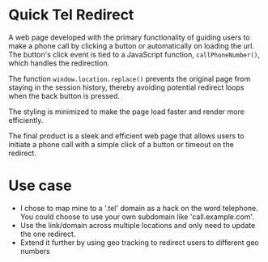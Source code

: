 # Quick Tel Redirect

A web page developed with the primary functionality of guiding users to make a phone call by clicking a button or automatically on loading the url. The button's click event is tied to a JavaScript function, `callPhoneNumber()`, which handles the redirection.

The function `window.location.replace()` prevents the original page from staying in the session history, thereby avoiding potential redirect loops when the back button is pressed.

The styling is minimized to make the page load faster and render more efficiently.

The final product is a sleek and efficient web page that allows users to initiate a phone call with a simple click of a button or timeout on the redirect.

# Use case

- I chose to map mine to a '.tel' domain as a hack on the word telephone. You could choose to use your own subdomain like 'call.example.com'.
- Use the link/domain across multiple locations and only need to update the one redirect.
- Extend it further by using geo tracking to redirect users to different geo numbers

